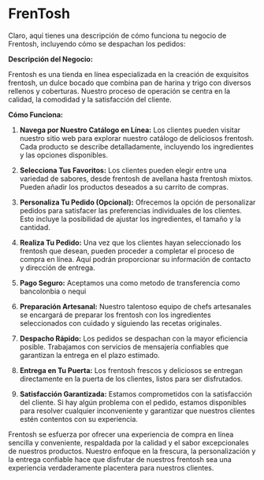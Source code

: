 # FrenTosh
Claro, aquí tienes una descripción de cómo funciona tu negocio de Frentosh, incluyendo cómo se despachan los pedidos:

**Descripción del Negocio:**

Frentosh es una tienda en línea especializada en la creación de exquisitos frentosh, un dulce bocado que combina pan de harina y trigo con diversos rellenos y coberturas. Nuestro proceso de operación se centra en la calidad, la comodidad y la satisfacción del cliente.

**Cómo Funciona:**

1. **Navega por Nuestro Catálogo en Línea:** Los clientes pueden visitar nuestro sitio web para explorar nuestro catálogo de deliciosos frentosh. Cada producto se describe detalladamente, incluyendo los ingredientes y las opciones disponibles.

2. **Selecciona Tus Favoritos:** Los clientes pueden elegir entre una variedad de sabores, desde frentosh de avellana hasta frentosh mixtos. Pueden añadir los productos deseados a su carrito de compras.

3. **Personaliza Tu Pedido (Opcional):** Ofrecemos la opción de personalizar pedidos para satisfacer las preferencias individuales de los clientes. Esto incluye la posibilidad de ajustar los ingredientes, el tamaño y la cantidad.

4. **Realiza Tu Pedido:** Una vez que los clientes hayan seleccionado los frentosh que desean, pueden proceder a completar el proceso de compra en línea. Aquí podrán proporcionar su información de contacto y dirección de entrega.

5. **Pago Seguro:** Aceptamos una como metodo de transferencia como bancolonbia o nequi

6. **Preparación Artesanal:** Nuestro talentoso equipo de chefs artesanales se encargará de preparar los frentosh con los ingredientes seleccionados con cuidado y siguiendo las recetas originales.

7. **Despacho Rápido:** Los pedidos se despachan con la mayor eficiencia posible. Trabajamos con servicios de mensajería confiables que garantizan la entrega en el plazo estimado.

8. **Entrega en Tu Puerta:** Los frentosh frescos y deliciosos se entregan directamente en la puerta de los clientes, listos para ser disfrutados.

9. **Satisfacción Garantizada:** Estamos comprometidos con la satisfacción del cliente. Si hay algún problema con el pedido, estamos disponibles para resolver cualquier inconveniente y garantizar que nuestros clientes estén contentos con su experiencia.

Frentosh se esfuerza por ofrecer una experiencia de compra en línea sencilla y conveniente, respaldada por la calidad y el sabor excepcionales de nuestros productos. Nuestro enfoque en la frescura, la personalización y la entrega confiable hace que disfrutar de nuestros frentosh sea una experiencia verdaderamente placentera para nuestros clientes.
